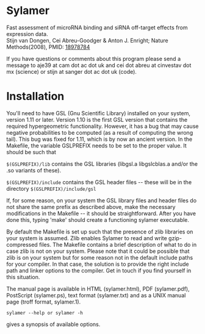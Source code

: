 # Sylamer
  Fast assessment of microRNA binding and siRNA off-target effects from expression data.  
  Stijn van Dongen, Cei Abreu-Goodger & Anton J. Enright; Nature Methods(2008),
  PMID: [18978784](https://www.ncbi.nlm.nih.gov/pmc/articles/PMC2635553/)

  If you have questions or comments about this program please send a message to
  aje39 at cam dot ac dot uk and cei dot abreu at cinvestav dot mx (science) or
  stijn at sanger dot ac dot uk (code).

# Installation
  You'll need to have GSL (Gnu Scientific Library) installed on your system,
  version 1.11 or later.  Version 1.10 is the first GSL version that contains
  the required hypergeometric functionality. However, it has a bug that may
  cause negative probabilities to be computed (as a result of computing the
  wrong tail). This bug was fixed for 1.11, which is by now an ancient version.
  In the Makefile, the variable GSLPREFIX needs to be set to the proper value.
  It should be such that

  `$(GSLPREFIX)/lib`  contains the GSL libraries (libgsl.a libgslcblas.a and/or
     the .so variants of these).

  `$(GSLPREFIX)/include` contains the GSL header files -- these will be in the
     directory `$(GSLPREFIX)/include/gsl`

  If, for some reason, on your system the GSL library files and header files
  do not share the same prefix as described above, make the necessary
  modifications in the Makefile -- it should be straightforward.
  After you have done this, typing 'make' should create a functioning
  sylamer executable.

  By default the Makefile is set up such that the presence of zlib libraries
  on your system is assumed. Zlib enables Sylamer to read and write
  gzip-compressed files. The Makefile contains a brief description of what
  to do in case zlib is not on your system. Please note that it could
  be possible that zlib is on your system but for some reason not
  in the default include paths for your compiler. In that case, the
  solution is to provide the right include path and linker options
  to the compiler. Get in touch if you find yourself in this situation.

  The manual page is available in HTML (sylamer.html), PDF (sylamer.pdf),
  PostScript (sylamer.ps), text format (sylamer.txt) and as a UNIX manual page
  (troff format, sylamer.1).

  `sylamer --help or sylamer -h`
     
  gives a synopsis of available options.


